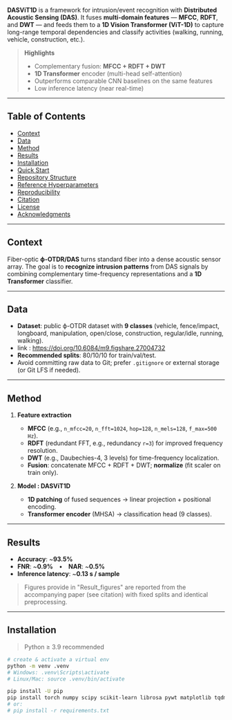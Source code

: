 **DASViT1D** is a framework for intrusion/event recognition with **Distributed Acoustic Sensing (DAS)**. It fuses **multi-domain features** — **MFCC**, **RDFT**, and **DWT** — and feeds them to a **1D Vision Transformer (ViT-1D)** to capture long-range temporal dependencies and classify activities (walking, running, vehicle, construction, etc.).

> **Highlights**
> - Complementary fusion: **MFCC + RDFT + DWT**
> - **1D Transformer** encoder (multi-head self-attention)
> - Outperforms comparable CNN baselines on the same features
> - Low inference latency (near real-time)

---

## Table of Contents
- [Context](#context)
- [Data](#data)
- [Method](#method)
- [Results](#results)
- [Installation](#installation)
- [Quick Start](#quick-start)
- [Repository Structure](#repository-structure)
- [Reference Hyperparameters](#reference-hyperparameters)
- [Reproducibility](#reproducibility)
- [Citation](#citation)
- [License](#license)
- [Acknowledgments](#acknowledgments)

---

## Context
Fiber-optic **ϕ-OTDR/DAS** turns standard fiber into a dense acoustic sensor array. The goal is to **recognize intrusion patterns** from DAS signals by combining complementary time-frequency representations and a **1D Transformer** classifier.

---

## Data
- **Dataset**: public ϕ-OTDR dataset with **9 classes** (vehicle, fence/impact, longboard, manipulation, open/close, construction, regular/idle, running, walking).
- link : https://doi.org/10.6084/m9.figshare.27004732 
- **Recommended splits**: 80/10/10 for train/val/test.  
- Avoid committing raw data to Git; prefer `.gitignore` or external storage (or Git LFS if needed).

---

## Method
1) **Feature extraction**
   - **MFCC** (e.g., `n_mfcc=20`, `n_fft=1024`, `hop=128`, `n_mels=128`, `f_max=500 Hz`).
   - **RDFT** (redundant FFT, e.g., redundancy `r=3`) for improved frequency resolution.
   - **DWT** (e.g., Daubechies-4, 3 levels) for time-frequency localization.
   - **Fusion**: concatenate MFCC + RDFT + DWT; **normalize** (fit scaler on train only).

2) **Model : DASViT1D**
   - **1D patching** of fused sequences → linear projection + positional encoding.  
   - **Transformer encoder** (MHSA) → classification head (9 classes).

---

## Results
- **Accuracy**: ~**93.5%**  
- **FNR**: ~**0.9%** • **NAR**: ~**0.5%**  
- **Inference latency**: ~**0.13 s / sample**

> Figures provide in "Result_figures" are reported from the accompanying paper (see citation) with fixed splits and identical preprocessing.

---

## Installation
> Python ≥ 3.9 recommended

```bash
# create & activate a virtual env
python -m venv .venv
# Windows: .venv\Scripts\activate
# Linux/Mac: source .venv/bin/activate

pip install -U pip
pip install torch numpy scipy scikit-learn librosa pywt matplotlib tqdm
# or:
# pip install -r requirements.txt






